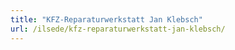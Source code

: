 ```yaml
---
title: "KFZ-Reparaturwerkstatt Jan Klebsch"
url: /ilsede/kfz-reparaturwerkstatt-jan-klebsch/
---
```

